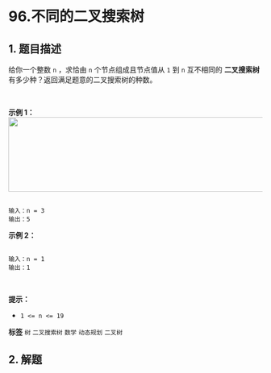 # 96.不同的二叉搜索树

## 1. 题目描述

给你一个整数 `n` ，求恰由 `n` 个节点组成且节点值从 `1` 到 `n` 互不相同的 **二叉搜索树** 有多少种？返回满足题意的二叉搜索树的种数。

 

 **示例 1：** 
<img alt="" src="https://assets.leetcode.com/uploads/2021/01/18/uniquebstn3.jpg" style="width: 600px; height: 148px;" />
```

输入：n = 3
输出：5

```
 **示例 2：** 

```

输入：n = 1
输出：1

```
 

 **提示：** 
-  `1 <= n <= 19` 
 
**标签**
`树` `二叉搜索树` `数学` `动态规划` `二叉树` 


## 2. 解题

